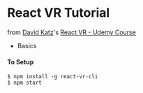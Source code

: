# React VR Tutorial

from [David Katz](http://davidtkatz.com)'s [React VR - Udemy Course](https://www.udemy.com/react-vr)
* Basics

#### To Setup

```
$ npm install -g react-vr-cli
$ npm start
```
